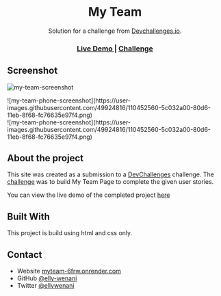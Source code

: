 <h1 align="center">My Team</h1>

<div align="center">
   Solution for a challenge from  <a href="http://devchallenges.io" target="_blank">Devchallenges.io</a>.
</div>

<div align="center">
  <h3>
    <a href="https://myteam-6frw.onrender.com">
      Live Demo
    </a>
    <span> | </span>
    <a href="https://devchallenges.io/challenges/hhmesazsqgKXrTkYkt0U">
      Challenge
    </a>
  </h3>
</div>

## Screenshot
![my-team-screenshot](https://user-images.githubusercontent.com/49924816/110112843-50a4bb80-7dc3-11eb-8e01-ee0a4827dd04.png)

<div width="45%">
   ![my-team-phone-screenshot](https://user-images.githubusercontent.com/49924816/110452560-5c032a00-80d6-11eb-8f68-fc76635e97f4.png)
</div>

<div width="45%">
   ![my-team-phone-screenshot](https://user-images.githubusercontent.com/49924816/110452560-5c032a00-80d6-11eb-8f68-fc76635e97f4.png)
</div>


## About the project
This site was created as a submission to a [DevChallenges](https://devchallenges.io/challenges) challenge. The [challenge](https://devchallenges.io/challenges/hhmesazsqgKXrTkYkt0U) was to build My Team Page to complete the given user stories.

You can view the live demo of the completed project [here](https://myteam-6frw.onrender.com)

## Built With
This project is build using html and css only.

## Contact

- Website [myteam-6frw.onrender.com](https://myteam-6frw.onrender.com)
- GitHub [@elly-wenani](https://github.com/elly-wenani)
- Twitter [@ellywenani](https://twitter.com/ellywenani)
